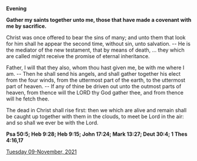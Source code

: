 **Evening**

**Gather my saints together unto me, those that have made a covenant with me by sacrifice.**
 
Christ was once offered to bear the sins of many; and unto them that look for him shall he appear the second time, without sin, unto salvation. -- He is the mediator of the new testament, that by means of death, ... they which are called might receive the promise of eternal inheritance.
 
Father, I will that they also, whom thou hast given me, be with me where I am. -- Then he shall send his angels, and shall gather together his elect from the four winds, from the uttermost part of the earth, to the uttermost part of heaven. -- If any of thine be driven out unto the outmost parts of heaven, from thence will the LORD thy God gather thee, and from thence will he fetch thee.
 
The dead in Christ shall rise first: then we which are alive and remain shall be caught up together with them in the clouds, to meet be Lord in the air: and so shall we ever be with the Lord.  

**Psa 50:5; Heb 9:28; Heb 9:15; John 17:24; Mark 13:27; Deut 30:4; 1 Thes 4:16,17**

[Tuesday 09-November, 2021](https://t.me/daily_light)
